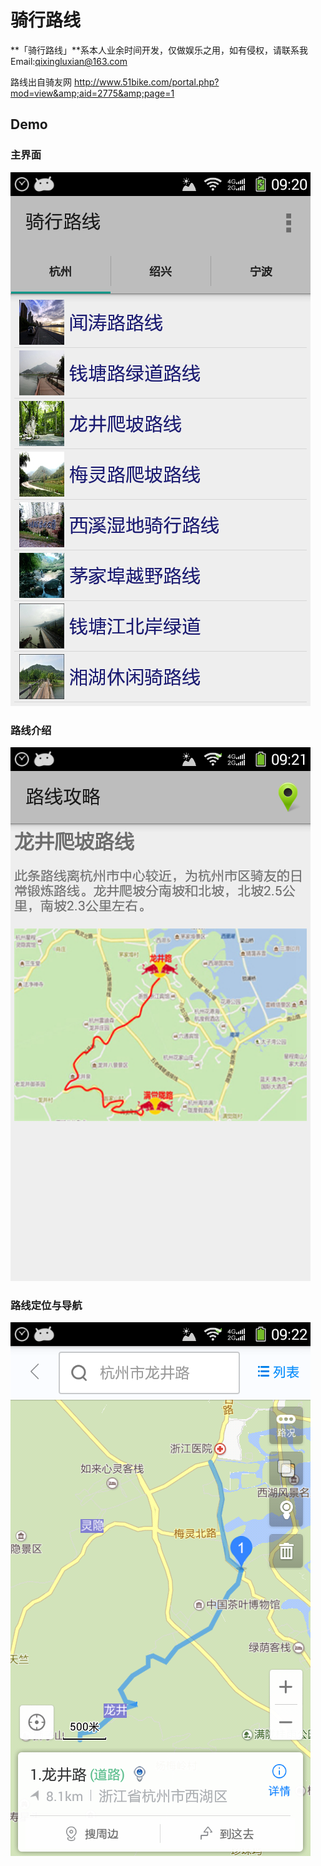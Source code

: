 骑行路线
===

**「骑行路线」**系本人业余时间开发，仅做娱乐之用，如有侵权，请联系我 Email:qixingluxian@163.com

路线出自骑友网 http://www.51bike.com/portal.php?mod=view&amp;aid=2775&amp;page=1

Demo
---

### 主界面
![image](app/src/main/res/raw/screenshots/01.png)

### 路线介绍
![image](app/src/main/res/raw/screenshots/02.png)

### 路线定位与导航
![image](app/src/main/res/raw/screenshots/03.png)

